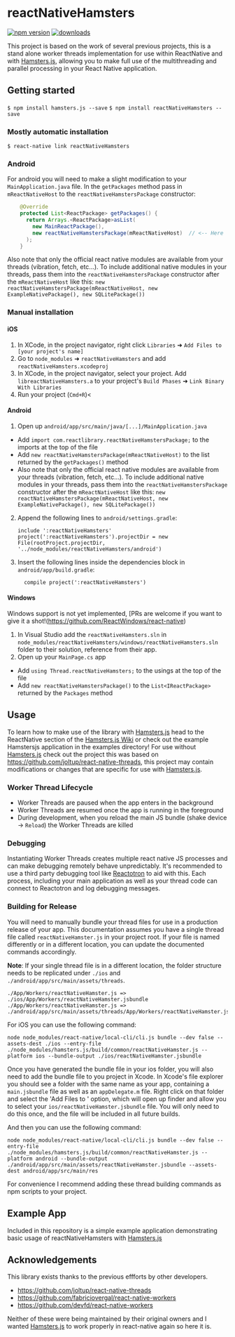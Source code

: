 # reactNativeHamsters

[![npm version](https://img.shields.io/npm/v/reactNativeHamsters.svg?style=flat-square)](https://www.npmjs.com/package/reactNativeHamsters)
[![downloads](https://img.shields.io/npm/dm/reactNativeHamsters.svg?style=flat-square)](https://www.npmjs.com/package/reactNativeHamsters)

This project is based on the work of several previous projects, this is a stand alone worker threads implementation for use within ReactNative and with [Hamsters.js](https://hamsters.io), allowing you to make full use of the multithreading and parallel processing in your React Native application.

## Getting started

`$ npm install hamsters.js --save`
`$ npm install reactNativeHamsters --save`

### Mostly automatic installation

`$ react-native link reactNativeHamsters`

### Android

For android you will need to make a slight modification to your `MainApplication.java`
file.  In the `getPackages` method pass in `mReactNativeHost` to the `reactNativeHamstersPackage`
constructor:

```java
    @Override
    protected List<ReactPackage> getPackages() {
      return Arrays.<ReactPackage>asList(
        new MainReactPackage(),
        new reactNativeHamstersPackage(mReactNativeHost)  // <-- Here
      );
    }
```

Also note that only the official react native modules are available from your
threads (vibration, fetch, etc...). To include additional native modules in your
threads, pass them into the `reactNativeHamstersPackage` constructor after the `mReactNativeHost`
like this:
`new reactNativeHamstersPackage(mReactNativeHost, new ExampleNativePackage(), new SQLitePackage())`

### Manual installation


#### iOS

1. In XCode, in the project navigator, right click `Libraries` ➜ `Add Files to [your project's name]`
2. Go to `node_modules` ➜ `reactNativeHamsters` and add `reactNativeHamsters.xcodeproj`
3. In XCode, in the project navigator, select your project. Add `libreactNativeHamsters.a` to your project's `Build Phases` ➜ `Link Binary With Libraries`
4. Run your project (`Cmd+R`)<

#### Android

1. Open up `android/app/src/main/java/[...]/MainApplication.java`
  - Add `import com.reactlibrary.reactNativeHamstersPackage;` to the imports at the top of the file
  - Add `new reactNativeHamstersPackage(mReactNativeHost)` to the list returned by the `getPackages()` method
  - Also note that only the official react native modules are available from your
    threads (vibration, fetch, etc...). To include additional native modules in your
    threads, pass them into the `reactNativeHamstersPackage` constructor after the `mReactNativeHost`
    like this:
    `new reactNativeHamstersPackage(mReactNativeHost, new ExampleNativePackage(), new SQLitePackage())`

2. Append the following lines to `android/settings.gradle`:
  	```
  	include ':reactNativeHamsters'
  	project(':reactNativeHamsters').projectDir = new File(rootProject.projectDir, '../node_modules/reactNativeHamsters/android')
  	```
3. Insert the following lines inside the dependencies block in `android/app/build.gradle`:
  	```
      compile project(':reactNativeHamsters')
  	```

#### Windows
Windows support is not yet implemented, [PRs are welcome if you want to give it a shot!(https://github.com/ReactWindows/react-native)

1. In Visual Studio add the `reactNativeHamsters.sln` in `node_modules/reactNativeHamsters/windows/reactNativeHamsters.sln` folder to their solution, reference from their app.
2. Open up your `MainPage.cs` app
  - Add `using Thread.reactNativeHamsters;` to the usings at the top of the file
  - Add `new reactNativeHamstersPackage()` to the `List<IReactPackage>` returned by the `Packages` method


## Usage

To learn how to make use of the library with [Hamsters.js](https://hamsters.io) head to the ReactNative section of the [Hamsters.js Wiki](https://hamsters.io/wiki/react-native) or check out the example Hamstersjs application in the examples directory! For use without [Hamsters.js](https://hamsters.io) check out the project this was based on https://github.com/joltup/react-native-threads, this project may contain modifications or changes that are specific for use with [Hamsters.js](https://hamsters.io).

### Worker Thread Lifecycle

- Worker Threads are paused when the app enters in the background
- Worker Threads are resumed once the app is running in the foreground
- During development, when you reload the main JS bundle (shake device -> `Reload`) the Worker Threads are killed

### Debugging

Instantiating Worker Threads creates multiple react native JS processes and can make debugging
remotely behave unpredictably. It's recommended to use a third party debugging tool like
[Reactotron](https://github.com/infinitered/reactotron) to aid with this. Each process,
including your main application as well as your thread code can connect to Reactotron
and log debugging messages.

### Building for Release

You will need to manually bundle your thread files for use in a production release
of your app.  This documentation assumes you have a single thread file called
`reactNativeHamster.js` in your project root.  If your file is named differently or in
a different location, you can update the documented commands accordingly.

**Note**: If your single thread file is in a different location, the folder structure needs to 
be replicated under `./ios` and `./android/app/src/main/assets/threads`.

```
./App/Workers/reactNativeHamster.js => ./ios/App/Workers/reactNativeHamster.jsbundle
./App/Workers/reactNativeHamster.js => ./android/app/src/main/assets/threads/App/Workers/reactNativeHamster.jsbundle
```

For iOS you can use the following command:

`node node_modules/react-native/local-cli/cli.js bundle --dev false --assets-dest ./ios --entry-file ./node_modules/hamsters.js/build/common/reactNativeHamster.js --platform ios --bundle-output ./ios/reactNativeHamster.jsbundle`

Once you have generated the bundle file in your ios folder, you will also need to add
the bundle file to you project in Xcode. In Xcode's file explorer you should see
a folder with the same name as your app, containing a `main.jsbundle` file as well
as an `appDelegate.m` file. Right click on that folder and select the 'Add Files to <Your App Name>'
option, which will open up finder and allow you to select your `ios/reactNativeHamster.jsbundle`
file. You will only need to do this once, and the file will be included in all future
builds.

And then you can use the following command:

`node node_modules/react-native/local-cli/cli.js bundle --dev false --entry-file ./node_modules/hamsters.js/build/common/reactNativeHamster.js --platform android --bundle-output ./android/app/src/main/assets/reactNativeHamster.jsbundle --assets-dest android/app/src/main/res`

For convenience I recommend adding these thread building commands as npm scripts
to your project.

## Example App

Included in this repository is a simple example application demonstrating basic
usage of reactNativeHamsters with [Hamsters.js](https://hamsters.io)

## Acknowledgements

This library exists thanks to the previous effforts by other developers.

* https://github.com/joltup/react-native-threads
* https://github.com/fabriciovergal/react-native-workers
* https://github.com/devfd/react-native-workers

Neither of these were being maintained by their original owners and I wanted [Hamsters.js](https://hamsters.io) to work properly in react-native again so here it is.